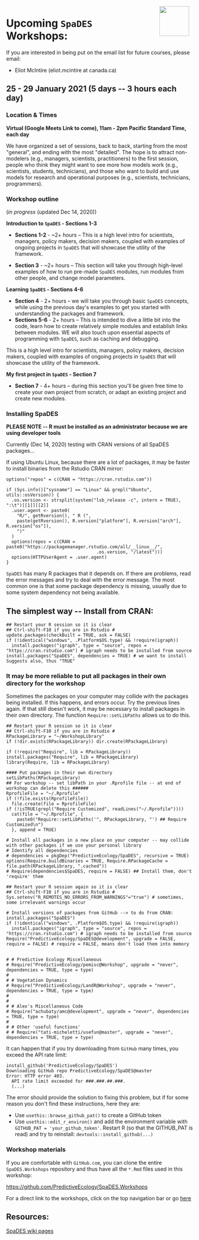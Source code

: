 <img align="right" width="80" vspace="10" hspace="10" src="https://github.com/PredictiveEcology/SpaDES/raw/development/stickers/hexsticker.png">

# Upcoming `SpaDES` Workshops:

If you are interested in being put on the email list for future courses, please email:

- Eliot McIntire (eliot.mcintire at canada.ca)

## 25 - 29 January 2021 (5 days -- 3 hours each day)

### Location & Times

**Virtual (Google Meets Link to come), 11am - 2pm Pacific Standard Time, each day**

We have organized a set of sessions, back to back, starting from the most "general", and ending with the most "detailed".
The hope is to attract non-modelers (e.g., managers, scientists, practitioners) to the first session, people who think they might want to see more how models work (e.g., scientists, students, technicians), and those who want to build and use models for research and operational purposes (e.g., scientists, technicians, programmers).

### Workshop outline 
(_in progress_ (updated Dec 14, 2020))

**Introduction to `SpaDES` - Sections 1-3** 
* **Sections 1-2** - ~2+ hours – This is a high level intro for scientists, managers, policy makers, decision makers, coupled with examples of ongoing projects in `SpaDES` that will showcase the utility of the framework.

* **Section 3** - ~2+ hours – This section will take you through high-level examples of how to run pre-made `SpaDES` modules, run modules from other people, and change model parameters.

**Learning `SpaDES` - Sections 4-6** 
* **Section 4** - 2+ hours – we will take you through basic `SpaDES` concepts, while using the previous day's examples to get you started with understanding the packages and framework.
* **Sections 5-6** - 2+ hours – This is intended to dive a little bit into the code, learn how to create relatively simple modules and establish links between modules. WE will also touch upon essential aspects of programming with `SpaDES`, such as caching and debugging.

This is a high level intro for scientists, managers, policy makers, decision makers, coupled with examples of ongoing projects in `SpaDES` that will showcase the utility of the framework.

**My first project in `SpaDES` - Section 7** 
* **Section 7** - 4+ hours – during this section you'll be given free time to create your own project from scratch, or adapt an existing project and create new modules. 

### Installing SpaDES

**PLEASE NOTE -- R must be installed as an administrator because we are using developer tools**

Currently (Dec 14, 2020) testing with CRAN versions of all SpaDES packages...

If using Ubuntu Linux, because there are a lot of packages, it may be faster to install 
binaries from the Rstudio CRAN mirror:
```
options("repos" = c(CRAN = "https://cran.rstudio.com"))

if (Sys.info()["sysname"] == "Linux" && grepl("Ubuntu", utils::osVersion)) {
  .os.version <- strsplit(system("lsb_release -c", intern = TRUE), ":\t")[[1]][[2]]
  .user.agent <- paste0(
    "R/", getRversion(), " R (",
    paste(getRversion(), R.version["platform"], R.version["arch"], R.version["os"]),
    ")"
  )
  options(repos = c(CRAN = paste0("https://packagemanager.rstudio.com/all/__linux__/",
                                  .os.version, "/latest")))
  options(HTTPUserAgent = .user.agent)
}
```



`SpaDES` has many R packages that it depends on. 
If there are problems, read the error messages and try to deal with the error message.
The most common one is that some package dependency is missing, usually due to some system dependency not being available. 

## The simplest way -- Install from CRAN:
```
## Restart your R session so it is clear
## Ctrl-shift-F10 if you are in Rstudio #
update.packages(checkBuilt = TRUE, ask = FALSE)
if (!identical("windows", .Platform$OS.type) && !require(igraph)) 
  install.packages("igraph", type = "source", repos = "https://cran.rstudio.com") # igraph needs to be installed from source
install.packages("SpaDES", dependencies = TRUE) # we want to install Suggests also, thus "TRUE"
```

### It may be more reliable to put all packages in their own directory for the workshop

Sometimes the packages on your computer may collide with the packages being installed. 
If this happens, and errors occur. Try the previous lines again. 
If that still doesn't work, it may be necessary to install packages in their own directory.
The function `Require::setLibPaths` allows us to do this.

```
## Restart your R session so it is clear
## Ctrl-shift-F10 if you are in Rstudio #
RPackageLibrary = "~/WorkshopLibrary"
if (!dir.exists(RPackageLibrary)) dir.create(RPackageLibrary)

if (!require("Require", lib = RPackageLibrary)) install.packages("Require", lib = RPackageLibrary)
library(Require, lib = RPackageLibrary)

#### Put packages in their own directory
setLibPaths(RPackageLibrary)
## For workshop -- set libPath in your .Rprofile file -- at end of workshop can delete this ######
RprofileFile = "~/.Rprofile"
if (!file.exists(RprofileFile))
  file.create(file = RprofileFile)
if (!isTRUE(grepl("Require Customized", readLines("~/.Rprofile"))))
  cat(file = "~/.Rprofile", {
    paste0("Require::setLibPaths('", RPackageLibrary, "') ## Require Customized\n")
  }, append = TRUE)

# Install all packages in a new place on your computer -- may collide with other packages if we use your personal library
# Identify all dependencies
# dependencies = pkgDep("PredictiveEcology/SpaDES", recursive = TRUE)
options(Require.buildBinaries = TRUE, Require.RPackageCache = file.path(RPackageLibrary, ".cached"))
# Require(dependencies$SpaDES, require = FALSE) ## Install them, don't 'require' them

## Restart your R session again so it is clear
## Ctrl-shift-F10 if you are in Rstudio #
Sys.setenv("R_REMOTES_NO_ERRORS_FROM_WARNINGS"="true") # sometimes, some irrelevant warnings occur

# Install versions of packages from GitHub --> to do from CRAN: install.packages("SpaDES")
if (!identical("windows", .Platform$OS.type) && !require(igraph)) 
  install.packages("igraph", type = "source", repos = "https://cran.rstudio.com") # igraph needs to be installed from source
Require("PredictiveEcology/SpaDES@development", upgrade = FALSE, require = FALSE) # require = FALSE, means don't load them into memory

                           
# # Predictive Ecology Miscellaneous
# Require("PredictiveEcology/pemisc@Workshop", upgrade = "never", dependencies = TRUE, type = type)
# 
# # Vegetation Dynamics
# Require("PredictiveEcology/LandR@Workshop", upgrade = "never", dependencies = TRUE, type = type)
# 
# 
# # Alex's Miscellaneous Code
# Require("achubaty/amc@development", upgrade = "never", dependencies = TRUE, type = type)
# 
# # Other 'useful functions'               
# # Require("tati-micheletti/usefun@master", upgrade = "never", dependencies = TRUE, type = type)
```

It can happen that if you try downloading from `GitHub` many times, you exceed the API rate limit:
```
install_github('PredictiveEcology/SpaDES')
Downloading GitHub repo PredictiveEcology/SpaDES@master
Error: HTTP error 403.
  API rate limit exceeded for ###.###.##.###. 
  (...)
```
The error should provide the solution to fixing this problem, but if for some reason you don't find these instructions, here they are:
- Use `usethis::browse_github_pat()` to create a GitHub token
- Use `usethis::edit_r_environ()` and add the environment variable with `GITHUB_PAT = 'your_github_token'`.
Restart R (so that the GITHUB_PAT is read) and try to reinstall: `devtools::install_github(...)`

### Workshop materials

If you are comfortable with `GitHub.com`, you can clone the entire `SpaDES.Workshops` repository and thus have all the `*.Rmd` files used in this workshop:

<https://github.com/PredictiveEcology/SpaDES.Workshops>

For a direct link to the workshops, click on the top navigation bar or go [here](http://spades-workshops.predictiveecology.org/)

## Resources:

[SpaDES wiki pages](https://github.com/PredictiveEcology/SpaDES/wiki)
